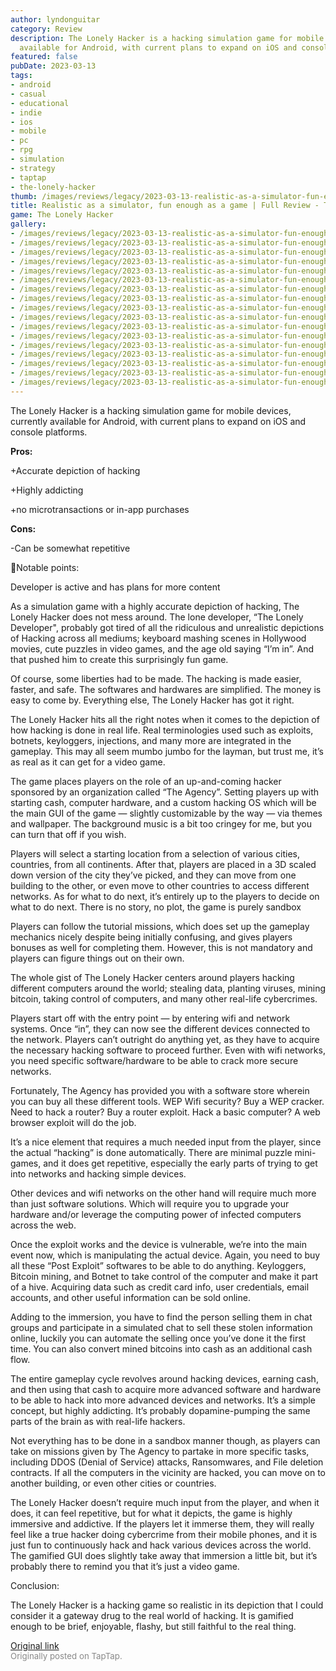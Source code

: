 ```yaml
---
author: lyndonguitar
category: Review
description: The Lonely Hacker is a hacking simulation game for mobile devices, currently
  available for Android, with current plans to expand on iOS and console platforms.
featured: false
pubDate: 2023-03-13
tags:
- android
- casual
- educational
- indie
- ios
- mobile
- pc
- rpg
- simulation
- strategy
- taptap
- the-lonely-hacker
thumb: /images/reviews/legacy/2023-03-13-realistic-as-a-simulator-fun-enough-as-a-game--full-review---the-lonely-hacker-0.avif
title: Realistic as a simulator, fun enough as a game | Full Review - The Lonely Hacker
game: The Lonely Hacker
gallery:
- /images/reviews/legacy/2023-03-13-realistic-as-a-simulator-fun-enough-as-a-game--full-review---the-lonely-hacker-0.avif
- /images/reviews/legacy/2023-03-13-realistic-as-a-simulator-fun-enough-as-a-game--full-review---the-lonely-hacker-1.avif
- /images/reviews/legacy/2023-03-13-realistic-as-a-simulator-fun-enough-as-a-game--full-review---the-lonely-hacker-2.avif
- /images/reviews/legacy/2023-03-13-realistic-as-a-simulator-fun-enough-as-a-game--full-review---the-lonely-hacker-3.avif
- /images/reviews/legacy/2023-03-13-realistic-as-a-simulator-fun-enough-as-a-game--full-review---the-lonely-hacker-4.avif
- /images/reviews/legacy/2023-03-13-realistic-as-a-simulator-fun-enough-as-a-game--full-review---the-lonely-hacker-5.avif
- /images/reviews/legacy/2023-03-13-realistic-as-a-simulator-fun-enough-as-a-game--full-review---the-lonely-hacker-6.avif
- /images/reviews/legacy/2023-03-13-realistic-as-a-simulator-fun-enough-as-a-game--full-review---the-lonely-hacker-7.avif
- /images/reviews/legacy/2023-03-13-realistic-as-a-simulator-fun-enough-as-a-game--full-review---the-lonely-hacker-8.avif
- /images/reviews/legacy/2023-03-13-realistic-as-a-simulator-fun-enough-as-a-game--full-review---the-lonely-hacker-9.avif
- /images/reviews/legacy/2023-03-13-realistic-as-a-simulator-fun-enough-as-a-game--full-review---the-lonely-hacker-10.avif
- /images/reviews/legacy/2023-03-13-realistic-as-a-simulator-fun-enough-as-a-game--full-review---the-lonely-hacker-11.avif
- /images/reviews/legacy/2023-03-13-realistic-as-a-simulator-fun-enough-as-a-game--full-review---the-lonely-hacker-12.avif
- /images/reviews/legacy/2023-03-13-realistic-as-a-simulator-fun-enough-as-a-game--full-review---the-lonely-hacker-13.avif
- /images/reviews/legacy/2023-03-13-realistic-as-a-simulator-fun-enough-as-a-game--full-review---the-lonely-hacker-14.avif
- /images/reviews/legacy/2023-03-13-realistic-as-a-simulator-fun-enough-as-a-game--full-review---the-lonely-hacker-15.avif
- /images/reviews/legacy/2023-03-13-realistic-as-a-simulator-fun-enough-as-a-game--full-review---the-lonely-hacker-16.avif
---
```

The Lonely Hacker is a hacking simulation game for mobile devices, currently available for Android, with current plans to expand on iOS and console platforms.


**Pros:**


+Accurate depiction of hacking

+Highly addicting

+no microtransactions or in-app purchases


**Cons:**


-Can be somewhat repetitive

📝Notable points:

Developer is active and has plans for more content

As a simulation game with a highly accurate depiction of hacking, The Lonely Hacker does not mess around. The lone developer, “The Lonely Developer", probably got tired of all the ridiculous and unrealistic depictions of Hacking across all mediums; keyboard mashing scenes in Hollywood movies, cute puzzles in video games, and the age old saying “I’m in”. And that pushed him to create this surprisingly fun game.

Of course, some liberties had to be made. The hacking is made easier, faster, and safe. The softwares and hardwares are simplified. The money is easy to come by. Everything else, The Lonely Hacker has got it right.

The Lonely Hacker hits all the right notes when it comes to the depiction of how hacking is done in real life. Real terminologies used such as exploits, botnets, keyloggers, injections, and many more are integrated in the gameplay. This may all seem mumbo jumbo for the layman, but trust me, it’s as real as it can get for a video game.

The game places players on the role of an up-and-coming hacker sponsored by an organization called “The Agency”. Setting players up with starting cash, computer hardware, and a custom hacking OS which will be the main GUI of the game — slightly customizable by the way — via themes and wallpaper. The background music is a bit too cringey for me, but you can turn that off if you wish.

Players will select a starting location from a selection of various cities, countries, from all continents. After that, players are placed in a 3D scaled down version of the city they’ve picked, and they can move from one building to the other, or even move to other countries to access different networks. As for what to do next, it’s entirely up to the players to decide on what to do next. There is no story, no plot, the game is purely sandbox

Players can follow the tutorial missions, which does set up the gameplay mechanics nicely despite being initially confusing, and gives players bonuses as well for completing them. However, this is not mandatory and players can figure things out on their own.

The whole gist of The Lonely Hacker centers around players hacking different computers around the world; stealing data, planting viruses, mining bitcoin, taking control of computers, and many other real-life cybercrimes.

Players start off with the entry point — by entering wifi and network systems. Once “in”, they can now see the different devices connected to the network. Players can’t outright do anything yet, as they have to acquire the necessary hacking software to proceed further. Even with wifi networks, you need specific software/hardware to be able to crack more secure networks.

Fortunately, The Agency has provided you with a software store wherein you can buy all these different tools. WEP Wifi security? Buy a WEP cracker. Need to hack a router? Buy a router exploit. Hack a basic computer? A web browser exploit will do the job.

It’s a nice element that requires a much needed input from the player, since the actual “hacking” is done automatically. There are minimal puzzle mini-games, and it does get repetitive, especially the early parts of trying to get into networks and hacking simple devices.

Other devices and wifi networks on the other hand will require much more than just software solutions. Which will require you to upgrade your hardware and/or leverage the computing power of infected computers across the web.

Once the exploit works and the device is vulnerable, we’re into the main event now, which is manipulating the actual device. Again, you need to buy all these “Post Exploit” softwares to be able to do anything. Keyloggers, Bitcoin mining, and Botnet to take control of the computer and make it part of a hive. Acquiring data such as credit card info, user credentials, email accounts, and other useful information can be sold online.

Adding to the immersion, you have to find the person selling them in chat groups and participate in a simulated chat to sell these stolen information online, luckily you can automate the selling once you’ve done it the first time. You can also convert mined bitcoins into cash as an additional cash flow.

The entire gameplay cycle revolves around hacking devices, earning cash, and then using that cash to acquire more advanced software and hardware to be able to hack into more advanced devices and networks. It’s a simple concept, but highly addicting. It’s probably dopamine-pumping the same parts of the brain as with real-life hackers.

Not everything has to be done in a sandbox manner though, as players can take on missions given by The Agency to partake in more specific tasks, including DDOS (Denial of Service) attacks, Ransomwares, and File deletion contracts. If all the computers in the vicinity are hacked, you can move on to another building, or even other cities or countries.

The Lonely Hacker doesn’t require much input from the player, and when it does, it can feel repetitive, but for what it depicts, the game is highly immersive and addictive. If the players let it immerse them, they will really feel like a true hacker doing cybercrime from their mobile phones, and it is just fun to continuously hack and hack various devices across the world. The gamified GUI does slightly take away that immersion a little bit, but it’s probably there to remind you that it’s just a video game.

Conclusion:

The Lonely Hacker is a hacking game so realistic in its depiction that I could consider it a gateway drug to the real world of hacking. It is gamified enough to be brief, enjoyable, flashy, but still faithful to the real thing.

[Original link](https://www.taptap.io/post/4787861)<br><span style="font-size: 0.95em; color: #888;">Originally posted on TapTap.</span>